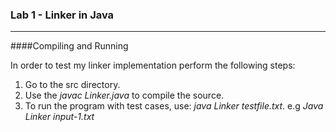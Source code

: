 ### <i class="icon-file"></i> Lab 1 - Linker in Java
----------

####Compiling and Running

In order to test my linker implementation perform the following steps:

 1. Go to the src directory.
 2. Use the *javac Linker.java* to compile the source.
 3. To run the program with test cases, use: *java Linker testfile.txt*. e.g *Java Linker input-1.txt*

